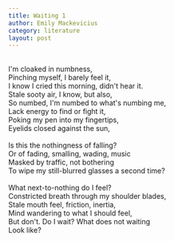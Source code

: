 ```yaml
---
title: Waiting 1
author: Emily Mackevicius
category: literature
layout: post
---
```

\
I'm cloaked in numbness,  
Pinching myself, I barely feel it,  
I know I cried this morning, didn't hear it.  
Stale sooty air, I know, but also, 
\
So numbed, I'm numbed to what's numbing me,  
Lack energy to find or fight it,  
Poking my pen into my fingertips,  
Eyelids closed against the sun,  
\
Is this the nothingness of falling?  
Or of fading, smalling, wading, music  
Masked by traffic, not bothering  
To wipe my still-blurred glasses a second time?  
\
What next-to-nothing do I feel?  
Constricted breath through my shoulder blades,  
Stale mouth feel, friction, inertia,  
Mind wandering to what I should feel,  
But don't. Do I wait? What does not waiting  
  Look like?

     
